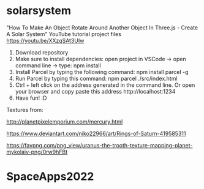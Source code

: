 # solarsystem

"How To Make An Object Rotate Around Another Object In Three.js - Create A Solar System" YouTube tutorial project files https://youtu.be/XXzqSAt3UIw

1. Download repository
2. Make sure to install dependencies: open project in VSCode -> open command line -> type: npm install
3. Install Parcel by typing the following command: npm install parcel -g
4. Run Parcel by typing this command: npm parcel ./src/index.html
5. Ctrl + left click on the address generated in the command line. Or open your browser and copy paste this address http://localhost:1234
6. Have fun! :D

Textures from:

http://planetpixelemporium.com/mercury.html

https://www.deviantart.com/niko22966/art/Rings-of-Saturn-419585311

https://favpng.com/png_view/uranus-the-trooth-texture-mapping-planet-mykolaiv-png/0rw9hFBt
# SpaceApps2022
